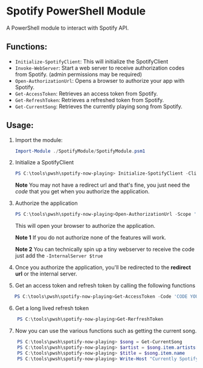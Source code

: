 # Spotify PowerShell Module

A PowerShell module to interact with Spotify API.

## Functions:
- `Initialize-SpotifyClient`: This will initialize the SpotifyClient
- `Invoke-WebServer`: Start a web server to receive authorization codes from Spotify. (admin permissions may be required)
- `Open-AuthorizationUrl`: Opens a browser to authorize your app with Spotify.
- `Get-AccessToken`: Retrieves an access token from Spotify.
- `Get-RefreshToken`: Retrieves a refreshed token from Spotify.
- `Get-CurrentSong`: Retrieves the currently playing song from Spotify.

## Usage:
1. Import the module:
    ```powershell
    Import-Module ./SpotifyModule/SpotifyModule.psm1
    ```
2. Initialize a SpotifyClient
    ```powershell
    PS C:\tools\pwsh\spotify-now-playing> Initialize-SpotifyClient -ClientId 'YOUR CLIENT ID' -ClientSecret 'YOUR CLIENT SECRET' -RedirectUri 'YOUR REDIRECT URL'
    ```
    **Note** You may not have a redirect url and that's fine, you just need the *code* that you get when you authorize the application.
3. Authorize the application
    ```powershell
    PS C:\tools\pwsh\spotify-now-playing>Open-AuthorizationUrl -Scope 'user-read-currently-playing,user-read-recently-played'
    ```
    This will open your browser to authorize the application. 
    
    **Note 1** If you do not authorize none of the features will work.

    **Note 2** You can technically spin up a tiny webserver to receive the code just add the `-InternalServer $true`
4. Once you authorize the application, you'll be redirected to the **redirect url** or the internal server.
5. Get an access token and refresh token by calling the following functions
 ```powershell
    PS C:\tools\pwsh\spotify-now-playing>Get-AccessToken -Code 'CODE YOU RECEIVED'
   ```
6. Get a long lived refresh token 
```powershell
    PS C:\tools\pwsh\spotify-now-playing>Get-RerfreshToken
```
7. Now you can use the various functions such as getting the current song.
```powershell
    PS C:\tools\pwsh\spotify-now-playing> $song = Get-CurrentSong
    PS C:\tools\pwsh\spotify-now-playing> $artist = $song.item.artists[0].name
    PS C:\tools\pwsh\spotify-now-playing> $title = $song.item.name
    PS C:\tools\pwsh\spotify-now-playing> Write-Host "Currently Spotify is playing: ${title} by ${artist}"
